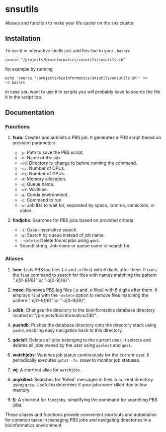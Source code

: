 # snsutils
Aliases and function to make your life easier on the sns cluster

## Installation
To use it in interactive shells just add this line to your `.bashrc`
```{bash}
source "/projects/bioinformatics/snsutils/snsutils.sh"
```
for example by running
```{bash}
echo 'source "/projects/bioinformatics/snsutils/snsutils.sh"' >> ~/.bashrc
```
in case you want to use it in scripts you will probably have to source the file it in the script too.

## Documentation

### Functions

1. **fsub**: Creates and submits a PBS job. It generates a PBS script based on provided parameters:
   - `-p`: Path to save the PBS script.
   - `-n`: Name of the job.
   - `-cd`: Directory to change to before running the command.
   - `-nc`: Number of CPUs.
   - `-ng`: Number of GPUs.
   - `-m`: Memory allocation.
   - `-q`: Queue name.
   - `-wt`: Walltime.
   - `-e`: Conda environment.
   - `-c`: Command to run.
   - `-w`: Job IDs to wait for, separated by space, comma, semicolon, or colon.

2. **findjobs**: Searches for PBS jobs based on provided criteria:
   - `-i`: Case-insensitive search.
   - `-q`: Search by queue instead of job name.
   - `--delete`: Delete found jobs using `qdel`.
   - Search string: Job name or queue name to search for.

### Aliases

1. **lseo**: Lists PBS log files (.e and .o files) with 6 digits after them. It uses the `find` command to search for files with names matching the pattern "*.e[0-9]{6}" or "*.o[0-9]{6}".

2. **rmeo**: Removes PBS log files (.e and .o files) with 6 digits after them. It employs `find` with the `-delete` option to remove files matching the pattern "*.e[0-9]{6}" or "*.o[0-9]{6}".

3. **cddb**: Changes the directory to the bioinformatics database directory located at "/projects/bioinformatics/DB/".

4. **pushdb**: Pushes the database directory onto the directory stack using `pushd`, enabling easy navigation back to this directory.

5. **qdelall**: Deletes all jobs belonging to the current user. It selects and deletes all jobs owned by the user using `qselect` and `qdel`.

6. **watchjobs**: Watches job status continuously for the current user. It periodically executes `qstat -fu $USER` to monitor job statuses.

7. **wj**: A shortcut alias for `watchjobs`.

8. **anykilled**: Searches for 'Killed' messages in files in current directory using `grep`. Useful to determine if your jobs were killed due to low memory.

9. **fj**: A shortcut for `findjobs`, simplifying the command for searching PBS jobs.

These aliases and functions provide convenient shortcuts and automation for common tasks in managing PBS jobs and navigating directories in a bioinformatics environment.

